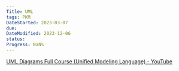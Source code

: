 ```yaml
---
Title: UML
tags: PKM
DateStarted: 2023-03-07
due: 
DateModified: 2023-12-06
status: 
Progress: NaN%
---
```


[UML Diagrams Full Course (Unified Modeling Language) - YouTube](https://www.youtube.com/watch?v=WnMQ8HlmeXc)
